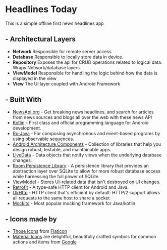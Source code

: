 # Headlines Today

This is a simple offline first news headlines app

## - Architectural Layers
- **Network** Responsible for remote server access
- **Database** Responsible to locally store data in device.
- **Repository** Exposes the api for CRUD operations related to logical data. Wraps Network/database layers
- **ViewModel** Responsible for handling the logic behind how the data is displayed in the view
- **View** The UI layer coupled with Android Framework


## - Built With
- [NewsApi.org](https://newsapi.org/) - Get breaking news headlines, and search for articles from news sources and blogs all over the web with these news API
- [Kotlin](https://kotlinlang.org/) - First class and official programming language for Android development.
- [Rx-Java](https://github.com/ReactiveX/RxJava) - For composing asynchronous and event-based programs by using observable sequences.
- [Android Architecture Components](https://developer.android.com/topic/libraries/architecture) - Collection of libraries that help you design robust, testable, and maintainable apps.
- [LiveData](https://developer.android.com/topic/libraries/architecture/livedata) - Data objects that notify views when the underlying database changes.
- [Room Persistence Library](https://developer.android.com/topic/libraries/architecture/room) - A persistence library that provides an abstraction layer over SQLite to allow for more robust database access while harnessing the full power of SQLite.
- [ViewModel](https://developer.android.com/topic/libraries/architecture/viewmodel) - Stores UI-related data that isn't destroyed on UI changes.
- [Retrofit](https://square.github.io/retrofit/) - A type-safe HTTP client for Android and Java.
- [OkHttp](http://square.github.io/okhttp/) - HTTP client that's efficient by default: HTTP/2 support allows all requests to the same host to share a socket
- [Mockito](http://site.mockito.org/) - Most popular mocking framework for Java/kotlin.

## - Icons made by
- [Those Icons](https://www.flaticon.com/authors/those-icons) from [Flaticon](https://www.flaticon.com)
- [Material Icons](https://material.io/resources/icons/?style=baseline) are delightful, beautifully crafted symbols for common actions and items from [Google](https://material.io/design)